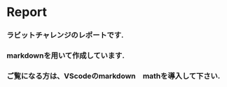 # Report

### ラビットチャレンジのレポートです.

### markdownを用いて作成しています.

### ご覧になる方は、VScodeのmarkdown　mathを導入して下さい.
